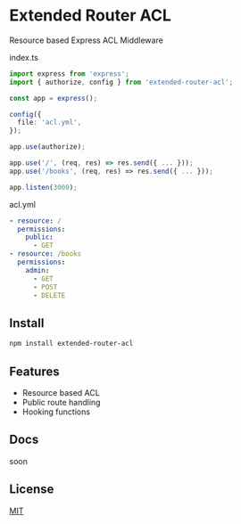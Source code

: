 # Extended Router ACL
Resource based Express ACL Middleware

index.ts
```ts
import express from 'express';
import { authorize, config } from 'extended-router-acl';

const app = express();

config({
  file: 'acl.yml',
});

app.use(authorize);

app.use('/', (req, res) => res.send({ ... }));
app.use('/books', (req, res) => res.send({ ... }));

app.listen(3000);
```

acl.yml
```yml
- resource: /
  permissions:
    public:
      - GET
- resource: /books
  permissions:
    admin:
      - GET
      - POST
      - DELETE
```

## Install
```sh
npm install extended-router-acl
```

## Features
- Resource based ACL
- Public route handling
- Hooking functions

## Docs
soon

## License
[MIT](LICENSE)